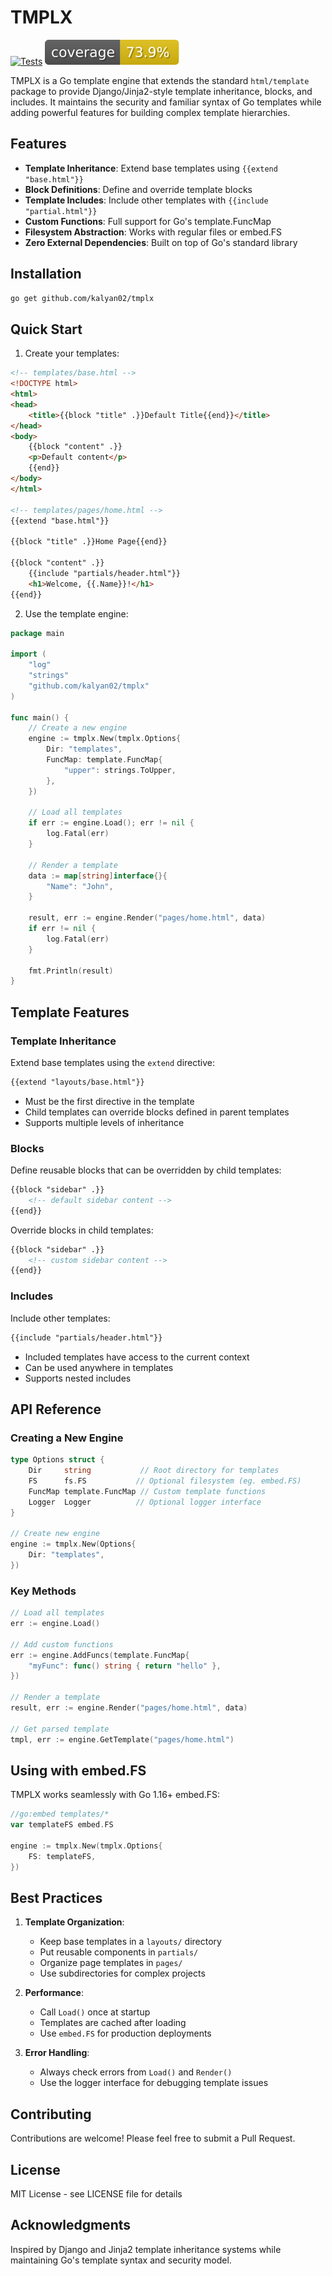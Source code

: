 # TMPLX

[![Tests](https://github.com/kalyan02/tmplx/actions/workflows/test.yml/badge.svg)](https://github.com/kalyan02/tmplx/actions/workflows/test.yml)
![Coverage](https://raw.githubusercontent.com/kalyan02/tmplx/badges/coverage.svg)


TMPLX is a Go template engine that extends the standard `html/template` package to provide Django/Jinja2-style template inheritance, blocks, and includes. It maintains the security and familiar syntax of Go templates while adding powerful features for building complex template hierarchies.

## Features

- **Template Inheritance**: Extend base templates using `{{extend "base.html"}}`
- **Block Definitions**: Define and override template blocks
- **Template Includes**: Include other templates with `{{include "partial.html"}}`
- **Custom Functions**: Full support for Go's template.FuncMap
- **Filesystem Abstraction**: Works with regular files or embed.FS
- **Zero External Dependencies**: Built on top of Go's standard library

## Installation

```bash
go get github.com/kalyan02/tmplx
```

## Quick Start

1. Create your templates:

```html
<!-- templates/base.html -->
<!DOCTYPE html>
<html>
<head>
    <title>{{block "title" .}}Default Title{{end}}</title>
</head>
<body>
    {{block "content" .}}
    <p>Default content</p>
    {{end}}
</body>
</html>

<!-- templates/pages/home.html -->
{{extend "base.html"}}

{{block "title" .}}Home Page{{end}}

{{block "content" .}}
    {{include "partials/header.html"}}
    <h1>Welcome, {{.Name}}!</h1>
{{end}}
```

2. Use the template engine:

```go
package main

import (
    "log"
    "strings"
    "github.com/kalyan02/tmplx"
)

func main() {
    // Create a new engine
    engine := tmplx.New(tmplx.Options{
        Dir: "templates",
        FuncMap: template.FuncMap{
            "upper": strings.ToUpper,
        },
    })

    // Load all templates
    if err := engine.Load(); err != nil {
        log.Fatal(err)
    }

    // Render a template
    data := map[string]interface{}{
        "Name": "John",
    }
    
    result, err := engine.Render("pages/home.html", data)
    if err != nil {
        log.Fatal(err)
    }
    
    fmt.Println(result)
}
```

## Template Features

### Template Inheritance

Extend base templates using the `extend` directive:

```html
{{extend "layouts/base.html"}}
```

- Must be the first directive in the template
- Child templates can override blocks defined in parent templates
- Supports multiple levels of inheritance

### Blocks

Define reusable blocks that can be overridden by child templates:

```html
{{block "sidebar" .}}
    <!-- default sidebar content -->
{{end}}
```

Override blocks in child templates:

```html
{{block "sidebar" .}}
    <!-- custom sidebar content -->
{{end}}
```

### Includes

Include other templates:

```html
{{include "partials/header.html"}}
```

- Included templates have access to the current context
- Can be used anywhere in templates
- Supports nested includes

## API Reference

### Creating a New Engine

```go
type Options struct {
    Dir     string           // Root directory for templates
    FS      fs.FS           // Optional filesystem (eg. embed.FS)
    FuncMap template.FuncMap // Custom template functions
    Logger  Logger          // Optional logger interface
}

// Create new engine
engine := tmplx.New(Options{
    Dir: "templates",
})
```

### Key Methods

```go
// Load all templates
err := engine.Load()

// Add custom functions
err := engine.AddFuncs(template.FuncMap{
    "myFunc": func() string { return "hello" },
})

// Render a template
result, err := engine.Render("pages/home.html", data)

// Get parsed template
tmpl, err := engine.GetTemplate("pages/home.html")
```

## Using with embed.FS

TMPLX works seamlessly with Go 1.16+ embed.FS:

```go
//go:embed templates/*
var templateFS embed.FS

engine := tmplx.New(tmplx.Options{
    FS: templateFS,
})
```

## Best Practices

1. **Template Organization**:
   - Keep base templates in a `layouts/` directory
   - Put reusable components in `partials/`
   - Organize page templates in `pages/`
   - Use subdirectories for complex projects

2. **Performance**:
   - Call `Load()` once at startup
   - Templates are cached after loading
   - Use `embed.FS` for production deployments

3. **Error Handling**:
   - Always check errors from `Load()` and `Render()`
   - Use the logger interface for debugging template issues

## Contributing

Contributions are welcome! Please feel free to submit a Pull Request.

## License

MIT License - see LICENSE file for details

## Acknowledgments

Inspired by Django and Jinja2 template inheritance systems while maintaining Go's template syntax and security model.
